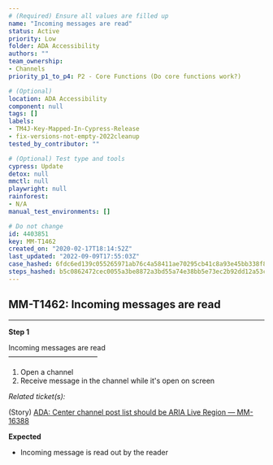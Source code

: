 ```yaml
---
# (Required) Ensure all values are filled up
name: "Incoming messages are read"
status: Active
priority: Low
folder: ADA Accessibility
authors: ""
team_ownership:
- Channels
priority_p1_to_p4: P2 - Core Functions (Do core functions work?)

# (Optional)
location: ADA Accessibility
component: null
tags: []
labels:
- TM4J-Key-Mapped-In-Cypress-Release
- fix-versions-not-empty-2022cleanup
tested_by_contributor: ""

# (Optional) Test type and tools
cypress: Update
detox: null
mmctl: null
playwright: null
rainforest:
- N/A
manual_test_environments: []

# Do not change
id: 4403851
key: MM-T1462
created_on: "2020-02-17T18:14:52Z"
last_updated: "2022-09-09T17:55:03Z"
case_hashed: 6fdc6ed139c055265971ab76c4a58411ae70295cb41c8a93e45bb338f857a8a15639e11de5898359d92b10dc16cf4795
steps_hashed: b5c0862472cec0055a3be8872a3bd55a74e38bb5e73ec2b92dd12a53ca233e23c527e29707bc14fe3a9000f39a31e153
---
```


<!-- (Auto-generated) Based on frontmatter's "key" and "name" -->

## MM-T1462: Incoming messages are read

---

**Step 1**

Incoming messages are read\
–––––––––––––––––––––––––

1. Open a channel
2. Receive message in the channel while it's open on screen

_Related ticket(s):_

(Story) [ADA: Center channel post list should be ARIA Live Region — MM-16388](https://mattermost.atlassian.net/browse/MM-16388)

**Expected**

- Incoming message is read out by the reader
